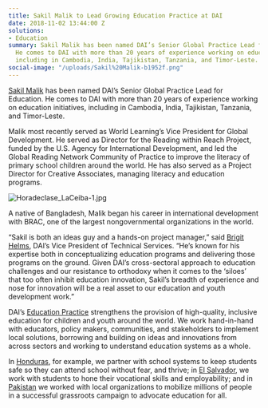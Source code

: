 ```yaml
---
title: Sakil Malik to Lead Growing Education Practice at DAI
date: 2018-11-02 13:44:00 Z
solutions:
- Education
summary: Sakil Malik has been named DAI’s Senior Global Practice Lead for Education.
  He comes to DAI with more than 20 years of experience working on education initiatives,
  including in Cambodia, India, Tajikistan, Tanzania, and Timor-Leste.
social-image: "/uploads/Sakil%20Malik-b1952f.png"
---
```


[Sakil Malik](https://www.dai.com/who-we-are/our-team/sakil-malik) has been named DAI’s Senior Global Practice Lead for Education. He comes to DAI with more than 20 years of experience working on education initiatives, including in Cambodia, India, Tajikistan, Tanzania, and Timor-Leste.

<!--more-->

Malik most recently served as World Learning’s Vice President for Global Development. He served as Director for the Reading within Reach Project, funded by the U.S. Agency for International Development, and led the Global Reading Network Community of Practice to improve the literacy of primary school children around the world. He has also served as a Project Director for Creative Associates, managing literacy and education programs.

![Horadeclase_LaCeiba-1.jpg](/uploads/Horadeclase_LaCeiba-1.jpg)

A native of Bangladesh, Malik began his career in international development with BRAC, one of the largest nongovernmental organizations in the world.

“Sakil is both an ideas guy and a hands-on project manager,” said [Brigit Helms](https://www.dai.com/who-we-are/our-team/brigit-helms), DAI’s Vice President of Technical Services. “He’s known for his expertise both in conceptualizing education programs and delivering those programs on the ground. Given DAI’s cross-sectoral approach to education challenges and our resistance to orthodoxy when it comes to the ‘siloes’ that too often inhibit education innovation, Sakil’s breadth of experience and nose for innovation will be a real asset to our education and youth development work.”

DAI’s [Education Practice](https://www.dai.com/our-work/solutions/education) strengthens the provision of high-quality, inclusive education for children and youth around the world. We work hand-in-hand with educators, policy makers, communities, and stakeholders to implement local solutions, borrowing and building on ideas and innovations from across sectors and working to understand education systems as a whole.

In [Honduras](https://www.dai.com/our-work/projects/honduras-securing-education), for example, we partner with school systems to keep students safe so they can attend school without fear, and thrive; in [El Salvador](https://www.dai.com/our-work/projects/usaid-el-salvador-puentes-para-el-empleo-bridges-employment-project), we work with students to hone their vocational skills and employability; and in [Pakistan](https://www.dai.com/our-work/projects/pakistan-transforming-education-pakistan-tep) we worked with local organizations to mobilize millions of people in a successful grassroots campaign to advocate education for all.
